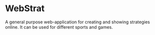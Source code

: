 WebStrat
========

A general purpose web-application for creating and showing strategies online. It can be used for different sports and games.